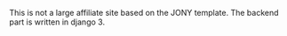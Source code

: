 This is not a large affiliate site based on the JONY template. The backend part is written in django 3.